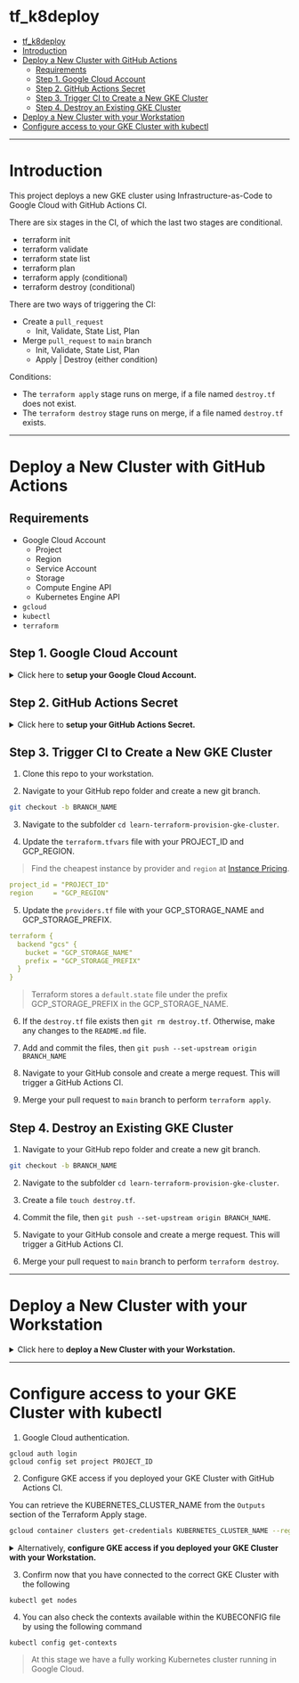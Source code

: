 # tf_k8deploy

<!-- TOC -->

- [tf_k8deploy](#tf_k8deploy)
- [Introduction](#introduction)
- [Deploy a New Cluster with GitHub Actions](#deploy-a-new-cluster-with-github-actions)
  - [Requirements](#requirements)
  - [Step 1. Google Cloud Account](#step-1-google-cloud-account)
  - [Step 2. GitHub Actions Secret](#step-2-github-actions-secret)
  - [Step 3. Trigger CI to Create a New GKE Cluster](#step-3-trigger-ci-to-create-a-new-gke-cluster)
  - [Step 4. Destroy an Existing GKE Cluster](#step-4-destroy-an-existing-gke-cluster)
- [Deploy a New Cluster with your Workstation](#deploy-a-new-cluster-with-your-workstation)
- [Configure access to your GKE Cluster with kubectl](#configure-access-to-your-gke-cluster-with-kubectl)

<!-- /TOC -->
---
# Introduction

This project deploys a new GKE cluster using Infrastructure-as-Code to Google Cloud with GitHub Actions CI.

There are six stages in the CI, of which the last two stages are conditional.
* terraform init
* terraform validate
* terraform state list
* terraform plan
* terraform apply (conditional)
* terraform destroy (conditional)

There are two ways of triggering the CI:
* Create a `pull_request`
  * Init, Validate, State List, Plan
* Merge `pull_request` to `main` branch
  * Init, Validate, State List, Plan
  * Apply | Destroy (either condition)

Conditions:
* The `terraform apply` stage runs on merge, if a file named `destroy.tf` does not exist.
* The `terraform destroy` stage runs on merge, if a file named `destroy.tf` exists.

---
# Deploy a New Cluster with GitHub Actions

## Requirements

* Google Cloud Account
  * Project
  * Region
  * Service Account
  * Storage
  * Compute Engine API
  * Kubernetes Engine API
* `gcloud`
* `kubectl`
* `terraform`

## Step 1. Google Cloud Account

<details>
<summary>Click here to <strong>setup your Google Cloud Account.</strong></summary>
1. Create a [New GCP Account](https://cloud.google.com/free) with $300 in free credits for three months (credit card required).

2. Navigate to the GCP Console and create a New GCP Project, e.g. `tf-k8deploy`.

3. Navigate to the Storage and create a New GCP Storage, e.g. `tf-k8deploy`.

4. Navigate to IAM and create a [Service Account](https://console.cloud.google.com/iam-admin/serviceaccounts) under the new project. Add the `Owner` role to the SA.

5. Under the new service account menu, Click on Manage Keys, then Add Key > Create New Key. You will need this key in your GitHub Actions secrets.

6. Navigate to GCP Compute Engine and enable its API.

7. Navigate to GCP Kubernetes Engine and enable its API.

> Download and save the key as JSON file for your Google credentials.
</details>

## Step 2. GitHub Actions Secret

<details>
<summary>Click here to <strong>setup your GitHub Actions Secret.</strong></summary>
1. Navigate to your GitHub repo and Click Settings. 

2. Under Security menu, Click Secrets > Actions.

3. Click New Repository Secret, and enter the following:
  * Name: `GOOGLE_CREDENTIALS`
  * Value: *Copy and paste the contents of your Google credentials JSON file. For example:*
```json
{
  "type": "service_account",
  "project_id": "PROJECT_ID",
  "private_key_id": "PRIVATE_KEY_ID",
  "private_key": "PRIVATE_KEY",
  "client_email": "CLIENT_EMAIL",
  "client_id": "CLIENT_ID",
  "auth_uri": "https://accounts.google.com/o/oauth2/auth",
  "token_uri": "https://oauth2.googleapis.com/token",
  "auth_provider_x509_cert_url": "https://www.googleapis.com/oauth2/v1/certs",
  "client_x509_cert_url": "https://www.googleapis.com/robot/v1/metadata/x509/sa-PROJECT_ID%40PROJECT_ID.iam.gserviceaccount.com"
}
```
</details>

## Step 3. Trigger CI to Create a New GKE Cluster

1. Clone this repo to your workstation.

2. Navigate to your GitHub repo folder and create a new git branch.

```sh
git checkout -b BRANCH_NAME
```

3. Navigate to the subfolder `cd learn-terraform-provision-gke-cluster`.

4. Update the `terraform.tfvars` file with your PROJECT_ID and GCP_REGION. 

> Find the cheapest instance by provider and `region` at [Instance Pricing](https://www.instance-pricing.com).

```yml
project_id = "PROJECT_ID"
region     = "GCP_REGION"
```

5. Update the `providers.tf` file with your GCP_STORAGE_NAME and GCP_STORAGE_PREFIX.

```yml
terraform {
  backend "gcs" {
    bucket = "GCP_STORAGE_NAME"
    prefix = "GCP_STORAGE_PREFIX"
  }
}
```

> Terraform stores a `default.state` file under the prefix GCP_STORAGE_PREFIX in the GCP_STORAGE_NAME.

6. If the `destroy.tf` file exists then `git rm destroy.tf`. Otherwise, make any changes to the `README.md` file.

7. Add and commit the files, then `git push --set-upstream origin BRANCH_NAME`

8. Navigate to your GitHub console and create a merge request. This will trigger a GitHub Actions CI.

9. Merge your pull request to `main` branch to perform `terraform apply`.

## Step 4. Destroy an Existing GKE Cluster

1. Navigate to your GitHub repo folder and create a new git branch.

```sh
git checkout -b BRANCH_NAME
```

2. Navigate to the subfolder `cd learn-terraform-provision-gke-cluster`.

3. Create a file `touch destroy.tf`.

4. Commit the file, then `git push --set-upstream origin BRANCH_NAME`.

5. Navigate to your GitHub console and create a merge request. This will trigger a GitHub Actions CI.

6. Merge your pull request to `main` branch to perform `terraform destroy`.

---
# Deploy a New Cluster with your Workstation

<details>
<summary>Click here to <strong>deploy a New Cluster with your Workstation.</strong></summary>
## Step 1 - Deploy GKE Cluster

1. Clone this repo to your workstation.

2. Navigate to the subfolder `cd learn-terraform-provision-gke-cluster`.

3. Initialize the Terraform code with the following command:

```sh
terraform init
gcloud auth application-default login
```

4. Update the file `terraform.tfvars` and change the values to your GCP.

> Find the cheapest instance by provider and `region` at [Instance Pricing](https://www.instance-pricing.com).

```tf
project_id = "PROJECT_ID"
region     = "GCP_REGION"
```

5. Provision the GKE Cluster with the following command:

```sh
terraform plan
terraform apply
``` 

The above will run through the code and confirm that terraform will deploy a total number of resources (2-node separately managed node pool GKE cluster using Terraform. This GKE cluster will be distributed across multiple zones for high availability. it will also create VPC) you should respond "yes" to this in the "enter a value" prompt if you wish to auto approve this you could run.

```sh
terraform apply -auto-approve
```

The above process will likely take around 5-10 minutes to complete successfully. 

6. Ensure that the following objects were created using command `terraform state list`.

```sh
google_compute_network.vpc
google_compute_subnetwork.subnet
google_container_cluster.primary
google_container_node_pool.primary_nodes
```

7. Delete the GKE Cluster when not in used to save on cost.

```
terraform destroy -auto-approve
```
</details>

---
# Configure access to your GKE Cluster with kubectl 

1. Google Cloud authentication.

``` 
gcloud auth login
gcloud config set project PROJECT_ID
```

2. Configure GKE access if you deployed your GKE Cluster with GitHub Actions CI.

You can retrieve the KUBERNETES_CLUSTER_NAME from the `Outputs` section of the Terraform Apply stage.

```sh
gcloud container clusters get-credentials KUBERNETES_CLUSTER_NAME --region GCP_REGION
```

<details>
<summary>Alternatively, <strong>configure GKE access if you deployed your GKE Cluster with your Workstation.</strong></summary><br>

```sh
gcloud container clusters get-credentials $(terraform output -raw kubernetes_cluster_name) --region $(terraform output -raw region)
```
</details>

3. Confirm now that you have connected to the correct GKE Cluster with the following 

```
kubectl get nodes
```

4. You can also check the contexts available within the KUBECONFIG file by using the following command 

```
kubectl config get-contexts
```

> At this stage we have a fully working Kubernetes cluster running in Google Cloud.